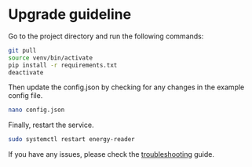 # Upgrade guideline

Go to the project directory and run the following commands:

```bash
git pull
source venv/bin/activate
pip install -r requirements.txt
deactivate
```

Then update the config.json by checking for any changes in the example config file.

```bash
nano config.json
```

Finally, restart the service.

```bash
sudo systemctl restart energy-reader
```

If you have any issues, please check the [troubleshooting](troubleshooting.md) guide.